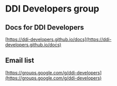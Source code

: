 # DDI Developers group

## Docs for DDI Developers
[https://ddi-developers.github.io/docs](https://ddi-developers.github.io/docs)

## Email list
[https://groups.google.com/g/ddi-developers](https://groups.google.com/g/ddi-developers)
